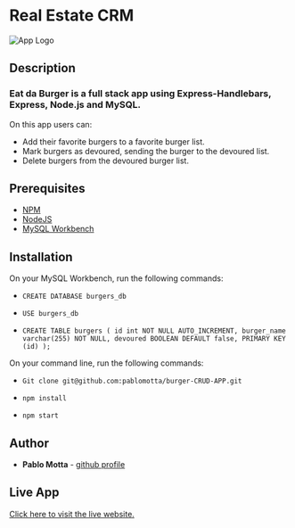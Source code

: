 # Real Estate CRM

![App Logo](client/img/eat-da-burger.png)

## Description

### Eat da Burger is a full stack app using Express-Handlebars, Express, Node.js and MySQL.

On this app users can:

-   Add their favorite burgers to a favorite burger list.
-   Mark burgers as devoured, sending the burger to the devoured list.
-   Delete burgers from the devoured burger list.

## Prerequisites

-   [NPM](https://www.npmjs.com/get-npm)
-   [NodeJS](https://nodejs.org/en/)
-   [MySQL Workbench](https://www.mysql.com/products/workbench/)

## Installation

On your MySQL Workbench, run the following commands:

-   `CREATE DATABASE burgers_db`
-   `USE burgers_db`

-   `CREATE TABLE burgers ( id int NOT NULL AUTO_INCREMENT, burger_name varchar(255) NOT NULL, devoured BOOLEAN DEFAULT false, PRIMARY KEY (id) );`

On your command line, run the following commands:

-   `Git clone git@github.com:pablomotta/burger-CRUD-APP.git`

-   `npm install`

-   `npm start`

## Author

-   **Pablo Motta** - [github profile](https://github.com/pablomotta)

## Live App

[Click here to visit the live website.](https://eat-da-burger-pm.herokuapp.com/)
